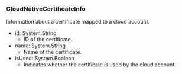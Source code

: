 ### CloudNativeCertificateInfo
Information about a certificate mapped to a cloud account.

- id: System.String
  - ID of the certificate.
- name: System.String
  - Name of the certificate.
- isUsed: System.Boolean
  - Indicates whether the certificate is used by the cloud account.
